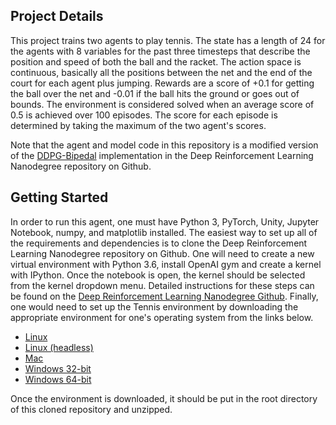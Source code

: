 ## Project Details
This project trains two agents to play tennis. The state has a length of 24 for the agents with 8 variables for the past three timesteps that describe the position and speed of both the ball and the racket. The action space is continuous, basically all the positions between the net and the end of the court for each agent plus jumping. Rewards are a score of +0.1 for getting the ball over the net and -0.01 if the ball hits the ground or goes out of bounds. The environment is considered solved when an average score of 0.5 is achieved over 100 episodes. The score for each episode is determined by taking the maximum of the two agent's scores.

Note that the agent and model code in this repository is a modified version of the [DDPG-Bipedal](https://github.com/udacity/deep-reinforcement-learning/tree/master/ddpg-bipedal) implementation in the Deep Reinforcement Learning Nanodegree repository on Github.

## Getting Started

In order to run this agent, one must have Python 3, PyTorch, Unity, Jupyter Notebook, numpy, and matplotlib installed. The easiest way to set up all of the requirements and dependencies is to clone the Deep Reinforcement Learning Nanodegree repository on Github. One will need to create a new virtual environment with Python 3.6, install OpenAI gym and create a kernel with IPython. Once the notebook is open, the kernel should be selected from the kernel dropdown menu. Detailed instructions for these steps can be found on the [Deep Reinforcement Learning Nanodegree Github](https://github.com/udacity/deep-reinforcement-learning#dependencies). Finally, one would need to set up the Tennis environment by downloading the appropriate environment for one's operating system from the links below.
* [Linux](https://s3-us-west-1.amazonaws.com/udacity-drlnd/P3/Tennis/Tennis_Linux.zip)
* [Linux (headless)](https://s3-us-west-1.amazonaws.com/udacity-drlnd/P3/Tennis/Tennis_Linux_NoVis.zip)
* [Mac](https://s3-us-west-1.amazonaws.com/udacity-drlnd/P3/Tennis/Tennis.app.zip)
* [Windows 32-bit](https://s3-us-west-1.amazonaws.com/udacity-drlnd/P3/Tennis/Tennis_Windows_x86.zip)
* [Windows 64-bit](https://s3-us-west-1.amazonaws.com/udacity-drlnd/P3/Tennis/Tennis_Windows_x86_64.zip)

Once the environment is downloaded, it should be put in the root directory of this cloned repository and unzipped.
